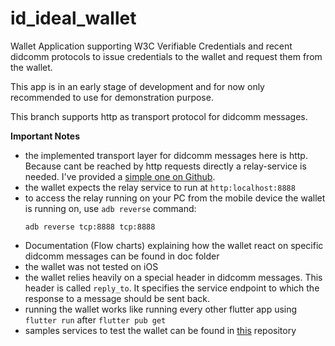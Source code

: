 # id_ideal_wallet

Wallet Application supporting W3C Verifiable Credentials and recent didcomm protocols
to issue credentials to the wallet and request them from the wallet.

This app is in an early stage of development and for now only recommended to use for demonstration purpose.

This branch supports http as transport protocol for didcomm messages. 

**Important Notes**
- the implemented transport layer for didcomm messages here is http. Because cant be reached by http requests directly a relay-service is needed. I've provided a [simple one on Github](https://github.com/b2cm/simple_didcomm_relay).
- the wallet expects the relay service to run at `http:localhost:8888`
- to access the relay running on your PC from the mobile device the wallet is running on, use `adb reverse` command:
  ```
  adb reverse tcp:8888 tcp:8888
  ```
- Documentation  (Flow charts) explaining how the wallet react on specific didcomm messages can be found in doc folder
- the wallet was not tested on iOS
- the wallet relies heavily on a special header in didcomm messages. This header is called `reply_to`. It specifies the service endpoint to which the response to a message should be sent back.
- running the wallet works like running every other flutter app using `flutter run` after `flutter pub get`
- samples services to test the wallet can be found in [this](https://github.com/b2cm/didcomm_examples) repository
